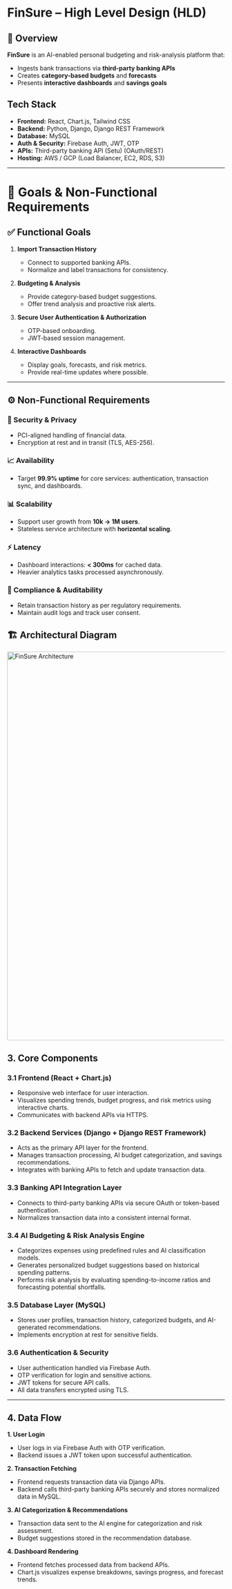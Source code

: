 # FinSure – High Level Design (HLD)

## 📌 Overview
**FinSure** is an AI-enabled personal budgeting and risk-analysis platform that:
- Ingests bank transactions via **third-party banking APIs**
- Creates **category-based budgets** and **forecasts**
- Presents **interactive dashboards** and **savings goals**

## Tech Stack
- **Frontend:** React, Chart.js, Tailwind CSS  
- **Backend:** Python, Django, Django REST Framework  
- **Database:** MySQL  
- **Auth & Security:** Firebase Auth, JWT, OTP  
- **APIs:** Third-party banking API (Setu) (OAuth/REST)  
- **Hosting:** AWS / GCP (Load Balancer, EC2, RDS, S3)

---
# 🎯 Goals & Non-Functional Requirements

## ✅ Functional Goals
1. **Import Transaction History**  
   - Connect to supported banking APIs.  
   - Normalize and label transactions for consistency.  

2. **Budgeting & Analysis**  
   - Provide category-based budget suggestions.  
   - Offer trend analysis and proactive risk alerts.  

3. **Secure User Authentication & Authorization**  
   - OTP-based onboarding.  
   - JWT-based session management.  

4. **Interactive Dashboards**  
   - Display goals, forecasts, and risk metrics.  
   - Provide real-time updates where possible.

---

## ⚙️ Non-Functional Requirements

### 🔐 Security & Privacy
- PCI-aligned handling of financial data.  
- Encryption at rest and in transit (TLS, AES-256).  

### 📈 Availability
- Target **99.9% uptime** for core services: authentication, transaction sync, and dashboards.  

### 📊 Scalability
- Support user growth from **10k → 1M users**.  
- Stateless service architecture with **horizontal scaling**.

### ⚡ Latency
- Dashboard interactions: **< 300ms** for cached data.  
- Heavier analytics tasks processed asynchronously.

### 📜 Compliance & Auditability
- Retain transaction history as per regulatory requirements.  
- Maintain audit logs and track user consent.

## 🏗 Architectural Diagram

<img src="https://github.com/user-attachments/assets/1e74206c-8a31-4c94-ace4-3b6e2ae4967d" alt="FinSure Architecture" width="700" height="900">

## 3. Core Components

### 3.1 Frontend (React + Chart.js)
- Responsive web interface for user interaction.  
- Visualizes spending trends, budget progress, and risk metrics using interactive charts.  
- Communicates with backend APIs via HTTPS.  

### 3.2 Backend Services (Django + Django REST Framework)
- Acts as the primary API layer for the frontend.  
- Manages transaction processing, AI budget categorization, and savings recommendations.  
- Integrates with banking APIs to fetch and update transaction data.  

### 3.3 Banking API Integration Layer
- Connects to third-party banking APIs via secure OAuth or token-based authentication.  
- Normalizes transaction data into a consistent internal format.  

### 3.4 AI Budgeting & Risk Analysis Engine
- Categorizes expenses using predefined rules and AI classification models.  
- Generates personalized budget suggestions based on historical spending patterns.  
- Performs risk analysis by evaluating spending-to-income ratios and forecasting potential shortfalls.  

### 3.5 Database Layer (MySQL)
- Stores user profiles, transaction history, categorized budgets, and AI-generated recommendations.  
- Implements encryption at rest for sensitive fields.  

### 3.6 Authentication & Security
- User authentication handled via Firebase Auth.  
- OTP verification for login and sensitive actions.  
- JWT tokens for secure API calls.  
- All data transfers encrypted using TLS.  

---

## 4. Data Flow

**1. User Login**
- User logs in via Firebase Auth with OTP verification.  
- Backend issues a JWT token upon successful authentication.  

**2. Transaction Fetching**
- Frontend requests transaction data via Django APIs.  
- Backend calls third-party banking APIs securely and stores normalized data in MySQL.  

**3. AI Categorization & Recommendations**
- Transaction data sent to the AI engine for categorization and risk assessment.  
- Budget suggestions stored in the recommendation database.  

**4. Dashboard Rendering**
- Frontend fetches processed data from backend APIs.  
- Chart.js visualizes expense breakdowns, savings progress, and forecast trends.  

 



  

